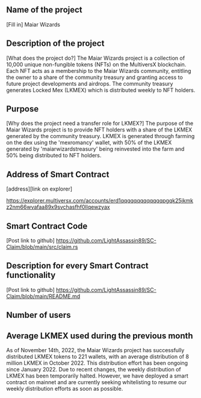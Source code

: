 ## Name of the project
[Fill in]
Maiar Wizards

## Description of the project
[What does the project do?]
The Maiar Wizards project is a collection of 10,000 unique non-fungible tokens (NFTs) on the MultiversX blockchain. Each NFT acts as a membership to the Maiar Wizards
community, entitling the owner to a share of the community treasury and granting access to future project developments and airdrops. The community treasury generates 
Locked Mex (LKMEX) which is distributed weekly to NFT holders.

## Purpose
[Why does the project need a transfer role for LKMEX?]
The purpose of the Maiar Wizards project is to provide NFT holders with a share of the LKMEX generated by the community treasury. LKMEX is generated through farming on
the dex using the 'mexromancy' wallet, with 50% of the LKMEX generated by 'maiarwizardstreasury' being reinvested into the farm and 50% being distributed to NFT holders.


## Address of Smart Contract
[address][link on explorer]

https://explorer.multiversx.com/accounts/erd1qqqqqqqqqqqqqpgqk25jkmkz2nm66wvafaa89x9svchasfhf0llqewzyax
## Smart Contract Code
[Post link to github]
https://github.com/LightAssassin89/SC-Claim/blob/main/src/claim.rs

## Description for every Smart Contract functionality
[Post link to github]
https://github.com/LightAssassin89/SC-Claim/blob/main/README.md

## Number of users
## Average LKMEX used during the previous month
As of November 14th, 2022, the Maiar Wizards project has successfully distributed LKMEX tokens to 221 wallets, with an average distribution of 8 million LKMEX in October
2022. This distribution effort has been ongoing since January 2022. Due to recent changes, the weekly distribution of LKMEX has been temporarily halted. However, we have
deployed a smart contract on mainnet and are currently seeking whitelisting to resume our weekly distribution efforts as soon as possible.
